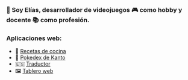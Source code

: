 ### 👋 Soy Elías, desarrollador de videojuegos :video_game: como hobby y docente :books: como profesión.

### Aplicaciones web:

- 🍔 [Recetas de cocina][ComidaAPI]
- 🐲 [Pokedex de Kanto][PokedexAPI]
- 🇪🇸  [Traductor][Traductor]
- 🖼 [Tablero web][Tablero]


<!-- LINKS -->
[ComidaAPI]: https://elias-mn.github.io/ComidaAPI/

[PokedexAPI]: https://elias-mn.github.io/PokedexKanto/

[Traductor]: https://elias-mn.github.io/Traductor/

[Tablero]: https://elias-mn.github.io/Tablero/
